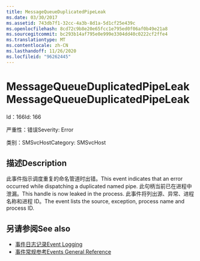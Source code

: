 ```yaml
---
title: MessageQueueDuplicatedPipeLeak
ms.date: 03/30/2017
ms.assetid: 743db7f1-32cc-4a3b-8d1a-5d1cf25e439c
ms.openlocfilehash: 8cd72c9b8e20e65fcc1e795ed0f06af0b49e21a8
ms.sourcegitcommit: bc293b14af795e0e999e3304dd40c0222cf2ffe4
ms.translationtype: MT
ms.contentlocale: zh-CN
ms.lasthandoff: 11/26/2020
ms.locfileid: "96262445"
---
```

# <a name="messagequeueduplicatedpipeleak"></a><span data-ttu-id="4d336-102">MessageQueueDuplicatedPipeLeak</span><span class="sxs-lookup"><span data-stu-id="4d336-102">MessageQueueDuplicatedPipeLeak</span></span>

<span data-ttu-id="4d336-103">Id：166</span><span class="sxs-lookup"><span data-stu-id="4d336-103">Id: 166</span></span>  
  
 <span data-ttu-id="4d336-104">严重性：错误</span><span class="sxs-lookup"><span data-stu-id="4d336-104">Severity: Error</span></span>  
  
 <span data-ttu-id="4d336-105">类别：SMSvcHost</span><span class="sxs-lookup"><span data-stu-id="4d336-105">Category: SMSvcHost</span></span>  
  
## <a name="description"></a><span data-ttu-id="4d336-106">描述</span><span class="sxs-lookup"><span data-stu-id="4d336-106">Description</span></span>  

 <span data-ttu-id="4d336-107">此事件指示调度重复的命名管道时出错。</span><span class="sxs-lookup"><span data-stu-id="4d336-107">This event indicates that an error occurred while dispatching a duplicated named pipe.</span></span> <span data-ttu-id="4d336-108">此句柄当前已在进程中泄漏。</span><span class="sxs-lookup"><span data-stu-id="4d336-108">This handle is now leaked in the process.</span></span> <span data-ttu-id="4d336-109">此事件将列出源、异常、进程名称和进程 ID。</span><span class="sxs-lookup"><span data-stu-id="4d336-109">The event lists the source, exception, process name and process ID.</span></span>  
  
## <a name="see-also"></a><span data-ttu-id="4d336-110">另请参阅</span><span class="sxs-lookup"><span data-stu-id="4d336-110">See also</span></span>

- [<span data-ttu-id="4d336-111">事件日志记录</span><span class="sxs-lookup"><span data-stu-id="4d336-111">Event Logging</span></span>](index.md)
- [<span data-ttu-id="4d336-112">事件常规参考</span><span class="sxs-lookup"><span data-stu-id="4d336-112">Events General Reference</span></span>](events-general-reference.md)

